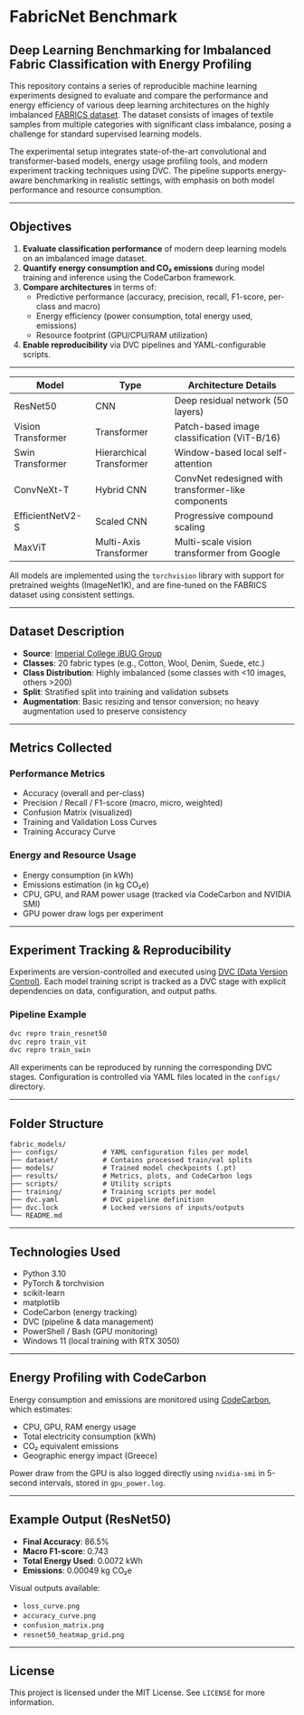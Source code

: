 # FabricNet Benchmark

## Deep Learning Benchmarking for Imbalanced Fabric Classification with Energy Profiling

This repository contains a series of reproducible machine learning experiments designed to evaluate and compare the performance and energy efficiency of various deep learning architectures on the highly imbalanced [FABRICS dataset](https://ibug.doc.ic.ac.uk/resources/fabrics/). The dataset consists of images of textile samples from multiple categories with significant class imbalance, posing a challenge for standard supervised learning models.

The experimental setup integrates state-of-the-art convolutional and transformer-based models, energy usage profiling tools, and modern experiment tracking techniques using DVC. The pipeline supports energy-aware benchmarking in realistic settings, with emphasis on both model performance and resource consumption.

---

## Objectives

1. **Evaluate classification performance** of modern deep learning models on an imbalanced image dataset.
2. **Quantify energy consumption and CO₂ emissions** during model training and inference using the CodeCarbon framework.
3. **Compare architectures** in terms of:
   - Predictive performance (accuracy, precision, recall, F1-score, per-class and macro)
   - Energy efficiency (power consumption, total energy used, emissions)
   - Resource footprint (GPU/CPU/RAM utilization)
4. **Enable reproducibility** via DVC pipelines and YAML-configurable scripts.

---

| Model               | Type                   | Architecture Details                                      |
|---------------------|------------------------|-----------------------------------------------------------|
| ResNet50            | CNN                    | Deep residual network (50 layers)                         |
| Vision Transformer  | Transformer            | Patch-based image classification (ViT-B/16)               |
| Swin Transformer    | Hierarchical Transformer| Window-based local self-attention                        |
| ConvNeXt-T          | Hybrid CNN             | ConvNet redesigned with transformer-like components       |
| EfficientNetV2-S    | Scaled CNN             | Progressive compound scaling                              |
| MaxViT              | Multi-Axis Transformer | Multi-scale vision transformer from Google                |

All models are implemented using the `torchvision` library with support for pretrained weights (ImageNet1K), and are fine-tuned on the FABRICS dataset using consistent settings.

---

## Dataset Description

- **Source**: [Imperial College iBUG Group](https://ibug.doc.ic.ac.uk/resources/fabrics/)
- **Classes**: 20 fabric types (e.g., Cotton, Wool, Denim, Suede, etc.)
- **Class Distribution**: Highly imbalanced (some classes with <10 images, others >200)
- **Split**: Stratified split into training and validation subsets
- **Augmentation**: Basic resizing and tensor conversion; no heavy augmentation used to preserve consistency

---

## Metrics Collected

### Performance Metrics

- Accuracy (overall and per-class)
- Precision / Recall / F1-score (macro, micro, weighted)
- Confusion Matrix (visualized)
- Training and Validation Loss Curves
- Training Accuracy Curve

### Energy and Resource Usage

- Energy consumption (in kWh)
- Emissions estimation (in kg CO₂e)
- CPU, GPU, and RAM power usage (tracked via CodeCarbon and NVIDIA SMI)
- GPU power draw logs per experiment

---

## Experiment Tracking & Reproducibility

Experiments are version-controlled and executed using [DVC (Data Version Control)](https://dvc.org/). Each model training script is tracked as a DVC stage with explicit dependencies on data, configuration, and output paths.

### Pipeline Example

```bash
dvc repro train_resnet50
dvc repro train_vit
dvc repro train_swin
```

All experiments can be reproduced by running the corresponding DVC stages. Configuration is controlled via YAML files located in the `configs/` directory.

---

## Folder Structure

```
fabric_models/
├── configs/           # YAML configuration files per model
├── dataset/           # Contains processed train/val splits
├── models/            # Trained model checkpoints (.pt)
├── results/           # Metrics, plots, and CodeCarbon logs
├── scripts/           # Utility scripts
├── training/          # Training scripts per model
├── dvc.yaml           # DVC pipeline definition
├── dvc.lock           # Locked versions of inputs/outputs
└── README.md
```

---

## Technologies Used

- Python 3.10
- PyTorch & torchvision
- scikit-learn
- matplotlib
- CodeCarbon (energy tracking)
- DVC (pipeline & data management)
- PowerShell / Bash (GPU monitoring)
- Windows 11 (local training with RTX 3050)

---

## Energy Profiling with CodeCarbon

Energy consumption and emissions are monitored using [CodeCarbon](https://mlco2.github.io/codecarbon/), which estimates:

- CPU, GPU, RAM energy usage
- Total electricity consumption (kWh)
- CO₂ equivalent emissions
- Geographic energy impact (Greece)

Power draw from the GPU is also logged directly using `nvidia-smi` in 5-second intervals, stored in `gpu_power.log`.

---

## Example Output (ResNet50)

- **Final Accuracy**: 86.5%
- **Macro F1-score**: 0.743
- **Total Energy Used**: 0.0072 kWh
- **Emissions**: 0.00049 kg CO₂e

Visual outputs available:

- `loss_curve.png`
- `accuracy_curve.png`
- `confusion_matrix.png`
- `resnet50_heatmap_grid.png`
  



---

## License

This project is licensed under the MIT License. See `LICENSE` for more information.

